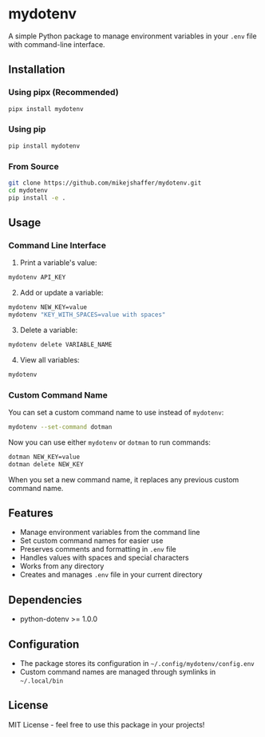 # mydotenv

A simple Python package to manage environment variables in your `.env` file with command-line interface.

## Installation

### Using pipx (Recommended)
```bash
pipx install mydotenv
```

### Using pip
```bash
pip install mydotenv
```

### From Source
```bash
git clone https://github.com/mikejshaffer/mydotenv.git
cd mydotenv
pip install -e .
```

## Usage

### Command Line Interface

1. Print a variable's value:
```bash
mydotenv API_KEY
```

2. Add or update a variable:
```bash
mydotenv NEW_KEY=value
mydotenv "KEY_WITH_SPACES=value with spaces"
```

3. Delete a variable:
```bash
mydotenv delete VARIABLE_NAME
```

4. View all variables:
```bash
mydotenv
```

### Custom Command Name

You can set a custom command name to use instead of `mydotenv`:

```bash
mydotenv --set-command dotman
```

Now you can use either `mydotenv` or `dotman` to run commands:
```bash
dotman NEW_KEY=value
dotman delete NEW_KEY
```

When you set a new command name, it replaces any previous custom command name.

## Features

- Manage environment variables from the command line
- Set custom command names for easier use
- Preserves comments and formatting in `.env` file
- Handles values with spaces and special characters
- Works from any directory
- Creates and manages `.env` file in your current directory

## Dependencies

- python-dotenv >= 1.0.0

## Configuration

- The package stores its configuration in `~/.config/mydotenv/config.env`
- Custom command names are managed through symlinks in `~/.local/bin`

## License

MIT License - feel free to use this package in your projects! 
